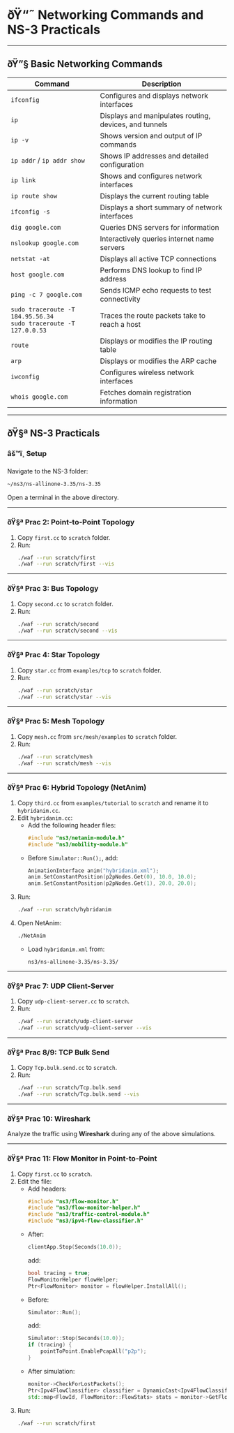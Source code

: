 
# ðŸ“˜ Networking Commands and NS-3 Practicals

---

## ðŸ”§ Basic Networking Commands

| **Command** | **Description** |
|-------------|------------------|
| `ifconfig` | Configures and displays network interfaces |
| `ip` | Displays and manipulates routing, devices, and tunnels |
| `ip -v` | Shows version and output of IP commands |
| `ip addr` / `ip addr show` | Shows IP addresses and detailed configuration |
| `ip link` | Shows and configures network interfaces |
| `ip route show` | Displays the current routing table |
| `ifconfig -s` | Displays a short summary of network interfaces |
| `dig google.com` | Queries DNS servers for information |
| `nslookup google.com` | Interactively queries internet name servers |
| `netstat -at` | Displays all active TCP connections |
| `host google.com` | Performs DNS lookup to find IP address |
| `ping -c 7 google.com` | Sends ICMP echo requests to test connectivity |
| `sudo traceroute -T 184.95.56.34`<br>`sudo traceroute -T 127.0.0.53` | Traces the route packets take to reach a host |
| `route` | Displays or modifies the IP routing table |
| `arp` | Displays or modifies the ARP cache |
| `iwconfig` | Configures wireless network interfaces |
| `whois google.com` | Fetches domain registration information |

---

## ðŸ§ª NS-3 Practicals

### âš™ï¸ Setup
Navigate to the NS-3 folder:
```bash
~/ns3/ns-allinone-3.35/ns-3.35
```
Open a terminal in the above directory.

---

### ðŸ§ª Prac 2: Point-to-Point Topology
1. Copy `first.cc` to `scratch` folder.
2. Run:
   ```bash
   ./waf --run scratch/first
   ./waf --run scratch/first --vis
   ```

---

### ðŸ§ª Prac 3: Bus Topology
1. Copy `second.cc` to `scratch` folder.
2. Run:
   ```bash
   ./waf --run scratch/second
   ./waf --run scratch/second --vis
   ```

---

### ðŸ§ª Prac 4: Star Topology
1. Copy `star.cc` from `examples/tcp` to `scratch` folder.
2. Run:
   ```bash
   ./waf --run scratch/star
   ./waf --run scratch/star --vis
   ```

---

### ðŸ§ª Prac 5: Mesh Topology
1. Copy `mesh.cc` from `src/mesh/examples` to `scratch` folder.
2. Run:
   ```bash
   ./waf --run scratch/mesh
   ./waf --run scratch/mesh --vis
   ```

---

### ðŸ§ª Prac 6: Hybrid Topology (NetAnim)
1. Copy `third.cc` from `examples/tutorial` to `scratch` and rename it to `hybridanim.cc`.
2. Edit `hybridanim.cc`:
   - Add the following header files:
     ```cpp
     #include "ns3/netanim-module.h"
     #include "ns3/mobility-module.h"
     ```
   - Before `Simulator::Run();`, add:
     ```cpp
     AnimationInterface anim("hybridanim.xml");
     anim.SetConstantPosition(p2pNodes.Get(0), 10.0, 10.0);
     anim.SetConstantPosition(p2pNodes.Get(1), 20.0, 20.0);
     ```
3. Run:
   ```bash
   ./waf --run scratch/hybridanim
   ```
4. Open NetAnim:
   ```bash
   ./NetAnim
   ```
   - Load `hybridanim.xml` from:
     ```
     ns3/ns-allinone-3.35/ns-3.35/
     ```

---

### ðŸ§ª Prac 7: UDP Client-Server
1. Copy `udp-client-server.cc` to `scratch`.
2. Run:
   ```bash
   ./waf --run scratch/udp-client-server
   ./waf --run scratch/udp-client-server --vis
   ```

---

### ðŸ§ª Prac 8/9: TCP Bulk Send
1. Copy `Tcp.bulk.send.cc` to `scratch`.
2. Run:
   ```bash
   ./waf --run scratch/Tcp.bulk.send
   ./waf --run scratch/Tcp.bulk.send --vis
   ```

---

### ðŸ§ª Prac 10: Wireshark
Analyze the traffic using **Wireshark** during any of the above simulations.

---

### ðŸ§ª Prac 11: Flow Monitor in Point-to-Point
1. Copy `first.cc` to `scratch`.
2. Edit the file:
   - Add headers:
     ```cpp
     #include "ns3/flow-monitor.h"
     #include "ns3/flow-monitor-helper.h"
     #include "ns3/traffic-control-module.h"
     #include "ns3/ipv4-flow-classifier.h"
     ```
   - After:
     ```cpp
     clientApp.Stop(Seconds(10.0));
     ```
     add:
     ```cpp
     bool tracing = true;
     FlowMonitorHelper flowHelper;
     Ptr<FlowMonitor> monitor = flowHelper.InstallAll();
     ```
   - Before:
     ```cpp
     Simulator::Run();
     ```
     add:
     ```cpp
     Simulator::Stop(Seconds(10.0));
     if (tracing) {
         pointToPoint.EnablePcapAll("p2p");
     }
     ```
   - After simulation:
     ```cpp
     monitor->CheckForLostPackets();
     Ptr<Ipv4FlowClassifier> classifier = DynamicCast<Ipv4FlowClassifier>(flowHelper.GetClassifier());
     std::map<FlowId, FlowMonitor::FlowStats> stats = monitor->GetFlowStats();
     ```
3. Run:
   ```bash
   ./waf --run scratch/first
   ```
